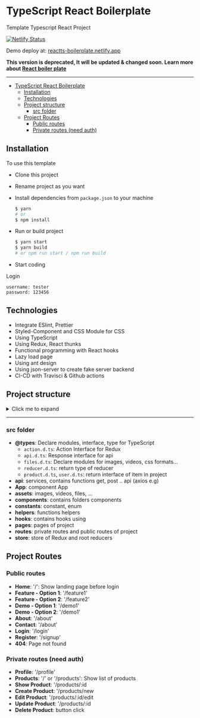 # TypeScript React Boilerplate

Template Typescript React Project

[![Netlify Status](https://api.netlify.com/api/v1/badges/2c01fcbb-9811-4e0e-b86c-e1b79e4f2c46/deploy-status)](https://app.netlify.com/sites/reactts-boilerplate/deploys)


Demo deploy at: [reactts-boilerplate.netlify.app](https://reactts-boilerplate.netlify.app/)



**This version is deprecated, It will be updated & changed soon. Learn more about  [React boiler plate](https://github.com/react-boilerplate/react-boilerplate)**


---

- [TypeScript React Boilerplate](#typescript-react-boilerplate)
  - [Installation](#installation)
  - [Technologies](#technologies)
  - [Project structure](#project-structure)
    - [src folder](#src-folder)
  - [Project Routes](#project-routes)
    - [Public routes](#public-routes)
    - [Private routes (need auth)](#private-routes-need-auth)
## Installation

To use this template
- Clone this project
- Rename project as you want
- Install dependencies from `package.json` to your machine
  
  ```bash
  $ yarn
  # or
  $ npm install
  ```

- Run or build project
  ```bash
  $ yarn start
  $ yarn build
  # or npm run start / npm run build
  ```
- Start coding

Login
```
username: tester
password: 123456
```


## Technologies
  - Integrate ESlint, Prettier
  - Styled-Component and CSS Module for CSS
  - Using TypeScript
  - Using Redux, React thunks
  - Functional programming with React hooks
  - Lazy load page
  - Using ant design
  - Using json-server to create fake server backend
  - CI-CD with Travisci & Github actions
  

## Project structure

<details>
<summary>Click me to expand</summary>

```tree
.
├── LICENSE
├── package.json
├── public
│   ├── favicon.ico
│   ├── images
│   ├── index.html
│   ├── logo192.png
│   ├── logo512.png
│   ├── manifest.json
│   └── robots.txt
├── README.md
├── server
│   ├── db
│   │   └── db.json
│   └── routes.json
├── src
│   ├── App
│   │   └── App.tsx
│   ├── assets
│   │   ├── images
│   │   └── scss
│   │       ├── _config.scss
│   │       ├── _fonts.scss
│   │       ├── _footer.scss
│   │       ├── _header.scss
│   │       ├── _home.scss
│   │       ├── index.scss
│   │       ├── _login.scss
│   │       ├── _responsive.scss
│   │       └── _staticPages.scss
│   ├── components
│   │   ├── Auth
│   │   │   ├── Auth.actions.ts
│   │   │   ├── Auth.constants.ts
│   │   │   ├── Auth.reducers.ts
│   │   │   ├── Auth.thunks.ts
│   │   │   ├── Login.tsx
│   │   │   ├── Profile.tsx
│   │   │   └── Register.tsx
│   │   ├── Error
│   │   │   └── 404.tsx
│   │   ├── Footer
│   │   │   └── index.tsx
│   │   ├── Header
│   │   │   ├── index.tsx
│   │   │   ├── LeftMenu.tsx
│   │   │   └── RightMenu.tsx
│   │   ├── Home
│   │   │   ├── AuthLinks.tsx
│   │   │   ├── GuestLinks.tsx
│   │   │   └── index.tsx
│   │   ├── Loading
│   │   │   ├── index.tsx
│   │   │   └── Loading.styles.ts
│   │   ├── Products
│   │   │   ├── Product.actions.ts
│   │   │   ├── Product.constants.ts
│   │   │   ├── ProductForm.tsx
│   │   │   ├── ProductItem.tsx
│   │   │   ├── ProductList.tsx
│   │   │   ├── Product.reducers.ts
│   │   │   └── Product.thunks.ts
│   │   └── StaticPages
│   │       ├── About.tsx
│   │       ├── Contact.tsx
│   │       ├── Demo.option.1.tsx
│   │       ├── Demo.option.2.tsx
│   │       ├── Feature.option.1.tsx
│   │       └── Feature.option.2.tsx
│   ├── constants
│   │   ├── paths.ts
│   │   ├── products.ts
│   │   └── urls.ts
│   ├── hooks
│   │   └── usePrevious.tsx
│   ├── index.tsx
│   ├── pages
│   │   ├── AuthPages
│   │   │   ├── LoginPage.tsx
│   │   │   ├── ProfilePage.tsx
│   │   │   └── RegisterPage.tsx
│   │   ├── ErrorPages
│   │   │   └── 404Pages.tsx
│   │   ├── HomePages
│   │   │   └── HomePage.tsx
│   │   ├── layouts
│   │   │   └── MainLayout.tsx
│   │   ├── ProductPages
│   │   │   ├── ProductEditPage.tsx
│   │   │   ├── ProductItemPage.tsx
│   │   │   ├── ProductListPage.tsx
│   │   │   └── ProductNewPage.tsx
│   │   └── StaticPages
│   │       ├── AboutPage.tsx
│   │       ├── ContactPage.tsx
│   │       ├── Demo1Page.tsx
│   │       ├── Demo2Page.tsx
│   │       ├── Feature1Page.tsx
│   │       └── Feature2Page.tsx
│   ├── react-app-env.d.ts
│   ├── reportWebVitals.ts
│   ├── routes
│   │   ├── index.tsx
│   │   └── PrivateRoute.tsx
│   ├── setupTests.ts
│   ├── store
│   │   ├── index.ts
│   │   └── reducers.ts
│   ├── @types
│   │   ├── actions.d.ts
│   │   ├── alert.d.ts
│   │   ├── api.d.ts
│   │   ├── files.d.ts
│   │   ├── product.d.ts
│   │   ├── reducer.d.ts
│   │   └── user.d.ts
│   └── utils
│       └── helper.js
├── tsconfig.json
└── yarn.lock

```

</details>

---
  
### src folder
  - **@types**: Declare modules, interface, type for TypeScript
    - `action.d.ts`: Action Interface for Redux
    - `api.d.ts`: Response interface for api
    - `files.d.ts`: Declare modules for images, videos, css formats...
    - `reducer.d.ts`: return type of reducer
    - `product.d.ts`, `user.d.ts`: return interface of item in project
  - **api**: services, contains functions get, post .. api (axios e.g)
  - **App**: component App
  - **assets**: images, videos, files, …
  - **components**: contains folders components
  - **constants**: constant, enum
  - **helpers**: functions helpers
  - **hooks**: contains hooks using
  - **pages**: pages of project
  - **routes**: private routes and public routes of project
  - **store**: store of Redux and root reducers

## Project Routes
### Public routes
- **Home**: '/': Show landing page before login
- **Feature - Option 1**: '/feature1'
- **Feature - Option 2**: '/feature2'
- **Demo - Option 1**: '/demo1'
- **Demo - Option 2**: '/demo1'
- **About**: '/about'
- **Contact**: '/about'
- **Login**: '/login'
- **Register**: '/signup'
- **404**: Page not found

### Private routes (need auth)
- **Profile**: '/profile'
- **Products**: '/' or '/products': Show list of products
- **Show Product**: '/products/:id
- **Create Product**: '/products/new
- **Edit Product**: '/products/:id/edit
- **Update Product**: '/products/:id
- **Delete Product**: button click
